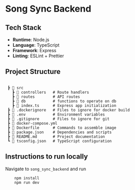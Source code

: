 # Song Sync Backend

## Tech Stack

- **Runtime**: Node.js 
- **Language**: TypeScript 
- **Framework**: Express
- **Linting**: ESLint + Prettier

## Project Structure

```

 ┣ 📂 src
   ┣ 📂 controllers   # Route handlers
   ┣ 📂 routes        # API routes
   ┣ 📂 db            # functions to operate on db
   ┣ 📜 index.ts      # Express app initialization
 ┣ 📜 .dockerignore   # Files to ignore for docker build
 ┣ 📜 .env            # Environment variables
 ┣ 📜 .gitignore      # Files to ignore for git
 ┣ 📜 docker-compose.yml
 ┣ 📜 Dockerfile      # Commands to assemble image
 ┣ 📜 package.json    # Dependencies and scripts
 ┣ 📜 README.md       # Project documentation
 ┗ 📜 tsconfig.json   # TypeScript configuration

```

## Instructions to run locally

Navigate to `song_sync_backend` and run

```
    npm install
    npm run dev
```
